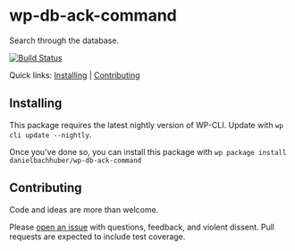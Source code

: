 wp-db-ack-command
=================================

Search through the database.

[![Build Status](https://travis-ci.org/danielbachhuber/wp-db-ack-command.svg?branch=master)](https://travis-ci.org/danielbachhuber/wp-db-ack-command)

Quick links: [Installing](#installing) | [Contributing](#contributing)

## Installing

This package requires the latest nightly version of WP-CLI. Update with `wp cli update --nightly`.

Once you've done so, you can install this package with `wp package install danielbachhuber/wp-db-ack-command`

## Contributing

Code and ideas are more than welcome.

Please [open an issue](https://github.com/danielbachhuber/wp-db-ack-command/issues) with questions, feedback, and violent dissent. Pull requests are expected to include test coverage.
